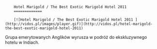 
        Hotel Marigold / The Best Exotic Marigold Hotel 2011 
        =============
        
        [![Hotel Marigold / The Best Exotic Marigold Hotel 2011 ](http://vidos.pl/images/player.gif)](http://vidos.pl/hotel-marigold-the-best-exotic-marigold-hotel-2011)
        
        
 Grupa emerytowanych Anglików wyrusza w podróż do ekskluzywnego hotelu w Indiach.
    